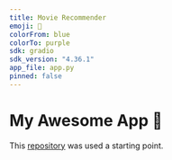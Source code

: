 ```yaml
---
title: Movie Recommender
emoji: 🎥
colorFrom: blue
colorTo: purple
sdk: gradio
sdk_version: "4.36.1"
app_file: app.py
pinned: false
---
```


# My Awesome App 🚀

This [repository](https://github.com/pmixer/SASRec.pytorch) was used a starting point.